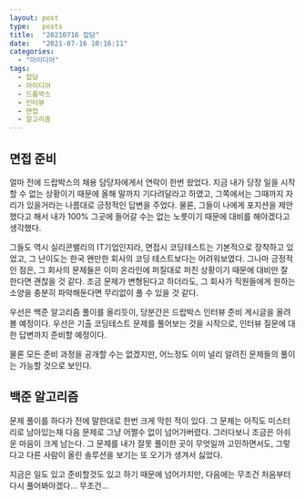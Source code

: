 ```yaml
---
layout: post
type:   posts
title:  "20210716 잡담"
date:   "2021-07-16 10:16:11"
categories:
  - "아이디어"
tags:
  - 잡담
  - 아이디어
  - 드롭박스
  - 인터뷰
  - 면접
  - 알고리즘
---
```


## 면접 준비
얼마 전에 드랍박스의 채용 담당자에게서 연락이 한번 왔었다. 지금 내가 당장 일을 시작할 수 없는 상황이기 때문에 올해 말까지 기다려달라고 하였고, 그쪽에서는 그때까지 자리가 있을거라는 나름대로 긍정적인 답변을 주었다. 물론, 그들이 나에게 포지션을 제안했다고 해서 내가 100% 그곳에 들어갈 수는 없는 노릇이기 때문에 대비를 해야겠다고 생각했다.

그들도 역시 실리콘밸리의 IT기업인지라, 면접시 코딩테스트는 기본적으로 장착하고 있었고, 그 난이도는 한국 왠만한 회사의 코딩 테스트보다는 어려워보였다. 그나마 긍정적인 점은, 그 회사의 문제들은 이미 온라인에 퍼질대로 퍼진 상황이기 때문에 대비만 잘 한다면 괜찮을 것 같다. 조금 문제가 변형된다고 하더라도, 그 회사가 직원들에게 원하는 소양을 충분히 파악해둔다면 무리없이 풀 수 있을 것 같다.

우선은 백준 알고리즘 풀이를 올리듯이, 당분간은 드랍박스 인터뷰 준비 게시글을 올려볼 예정이다. 우선은 기출 코딩테스트 문제를 풀어보는 것을 시작으로, 인터뷰 질문에 대한 답변까지 준비할 예정이다.

물론 모든 준비 과정을 공개할 수는 없겠지만, 어느정도 이미 널리 알려진 문제들의 풀이는 가능할 것으로 보인다.

## 백준 알고리즘
문제 풀이를 하다가 전에 말한대로 한번 크게 막힌 적이 있다. 그 문제는 아직도 미스터리로 남아있는채 다음 문제로 그냥 어쩔수 없이 넘어가버렸다. 그러다보니 조금은 아쉬운 마음이 크게 남는다. 그 문제를 내가 잘못 풀이한 곳이 무엇일까 고민하면서도, 그렇다고 다른 사람이 올린 솔루션을 보기는 또 오기가 생겨서 싫었다.

지금은 일도 있고 준비할것도 있고 하기 때문에 넘어가지만, 다음에는 무조건 처음부터 다시 풀어봐야겠다... 무조건...